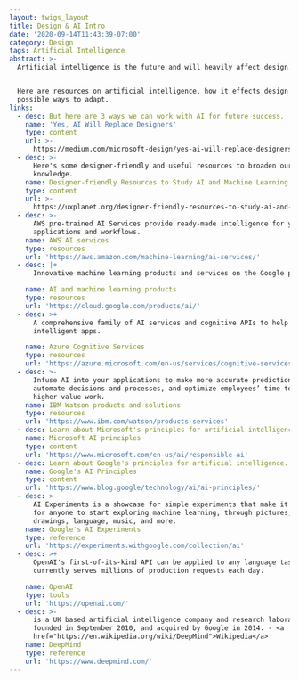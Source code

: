 ```yaml
---
layout: twigs_layout
title: Design & AI Intro
date: '2020-09-14T11:43:39-07:00'
category: Design
tags: Artificial Intelligence
abstract: >-
  Artificial intelligence is the future and will heavily affect design. 


  Here are resources on artificial intelligence, how it effects design and
  possible ways to adapt.
links:
  - desc: But here are 3 ways we can work with AI for future success.
    name: 'Yes, AI Will Replace Designers'
    type: content
    url: >-
      https://medium.com/microsoft-design/yes-ai-will-replace-designers-9d90c6e34502
  - desc: >-
      Here's some designer-friendly and useful resources to broaden our
      knowledge.
    name: Designer-friendly Resources to Study AI and Machine Learning
    type: content
    url: >-
      https://uxplanet.org/designer-friendly-resources-to-study-ai-and-machine-learning-1-6106e257faeb
  - desc: >-
      AWS pre-trained AI Services provide ready-made intelligence for your
      applications and workflows.
    name: AWS AI services
    type: resources
    url: 'https://aws.amazon.com/machine-learning/ai-services/'
  - desc: |+
      Innovative machine learning products and services on the Google platform.

    name: AI and machine learning products
    type: resources
    url: 'https://cloud.google.com/products/ai/'
  - desc: >+
      A comprehensive family of AI services and cognitive APIs to help you build
      intelligent apps.

    name: Azure Cognitive Services
    type: resources
    url: 'https://azure.microsoft.com/en-us/services/cognitive-services/'
  - desc: >-
      Infuse AI into your applications to make more accurate predictions,
      automate decisions and processes, and optimize employees’ time to focus on
      higher value work.
    name: IBM Watson products and solutions
    type: resources
    url: 'https://www.ibm.com/watson/products-services'
  - desc: Learn about Microsoft's principles for artificial intelligence.
    name: Microsoft AI principles
    type: content
    url: 'https://www.microsoft.com/en-us/ai/responsible-ai'
  - desc: Learn about Google's principles for artificial intelligence.
    name: Google's AI Principles
    type: content
    url: 'https://www.blog.google/technology/ai/ai-principles/'
  - desc: >
      AI Experiments is a showcase for simple experiments that make it easier
      for anyone to start exploring machine learning, through pictures,
      drawings, language, music, and more.
    name: Google's AI Experiments
    type: reference
    url: 'https://experiments.withgoogle.com/collection/ai'
  - desc: >+
      OpenAI's first-of-its-kind API can be applied to any language task, and
      currently serves millions of production requests each day.

    name: OpenAI
    type: tools
    url: 'https://openai.com/'
  - desc: >-
      is a UK based artificial intelligence company and research laboratory
      founded in September 2010, and acquired by Google in 2014. - <a
      href="https://en.wikipedia.org/wiki/DeepMind">Wikipedia</a>
    name: DeepMind
    type: reference
    url: 'https://www.deepmind.com/'
---
```


